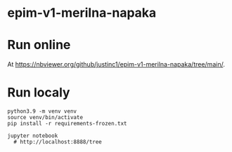 # epim-v1-merilna-napaka

# Run online

At https://nbviewer.org/github/justinc1/epim-v1-merilna-napaka/tree/main/.

# Run localy

```
python3.9 -m venv venv
source venv/bin/activate
pip install -r requirements-frozen.txt

jupyter notebook
  # http://localhost:8888/tree
```
